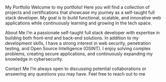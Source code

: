 My Portfolio
Welcome to my portfolio! Here you will find a collection of projects and certifications that showcase my journey as a self-taught full stack developer. My goal is to build functional, scalable, and innovative web applications while continuously learning and growing in the tech space.

About Me
I’m a passionate self-taught full stack developer with expertise in building both front-end and back-end solutions. In addition to my development skills, I have a strong interest in web security, penetration testing, and Open Source Intelligence (OSINT). I enjoy solving complex problems, creating secure applications, and continuously expanding my knowledge in cybersecurity.

Contact Me
I’m always open to discussing potential collaborations or answering any questions you may have. Feel free to reach out to me

